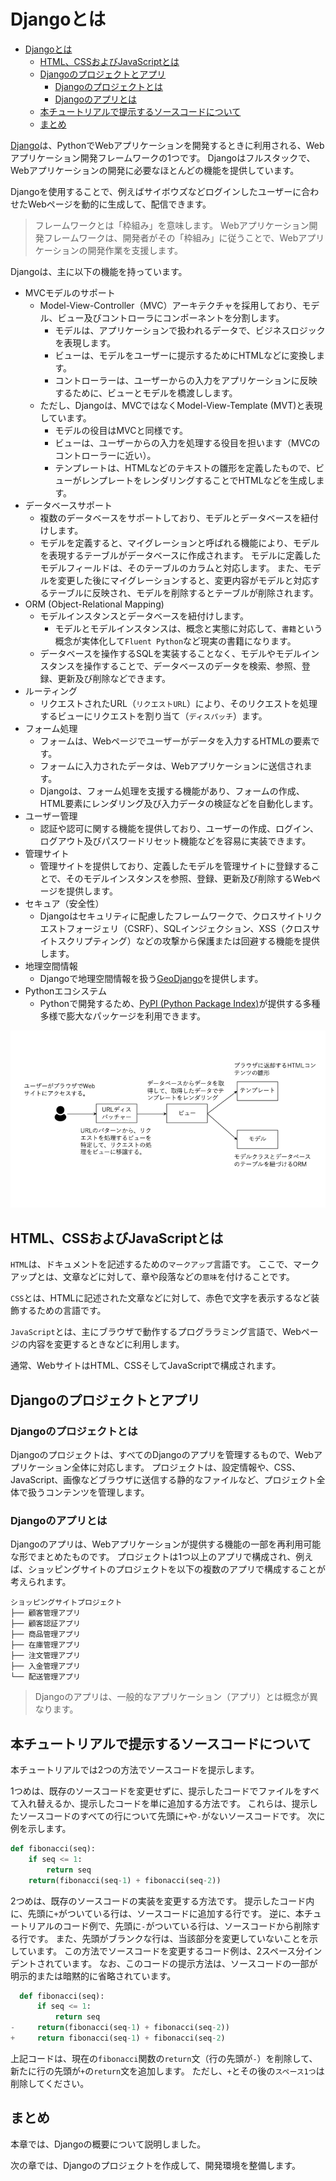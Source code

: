 # Djangoとは

- [Djangoとは](#djangoとは)
  - [HTML、CSSおよびJavaScriptとは](#htmlcssおよびjavascriptとは)
  - [Djangoのプロジェクトとアプリ](#djangoのプロジェクトとアプリ)
    - [Djangoのプロジェクトとは](#djangoのプロジェクトとは)
    - [Djangoのアプリとは](#djangoのアプリとは)
  - [本チュートリアルで提示するソースコードについて](#本チュートリアルで提示するソースコードについて)
  - [まとめ](#まとめ)

[Django](https://www.djangoproject.com/)は、PythonでWebアプリケーションを開発するときに利用される、Webアプリケーション開発フレームワークの1つです。
Djangoはフルスタックで、Webアプリケーションの開発に必要なほとんどの機能を提供しています。

Djangoを使用することで、例えばサイボウズなどログインしたユーザーに合わせたWebページを動的に生成して、配信できます。

> フレームワークとは「枠組み」を意味します。
> Webアプリケーション開発フレームワークは、開発者がその「枠組み」に従うことで、Webアプリケーションの開発作業を支援します。

Djangoは、主に以下の機能を持っています。

- MVCモデルのサポート
  - Model-View-Controller（MVC）アーキテクチャを採用しており、モデル、ビュー及びコントローラにコンポーネントを分割します。
    - モデルは、アプリケーションで扱われるデータで、ビジネスロジックを表現します。
    - ビューは、モデルをユーザーに提示するためにHTMLなどに変換します。
    - コントローラーは、ユーザーからの入力をアプリケーションに反映するために、ビューとモデルを橋渡しします。
  - ただし、Djangoは、MVCではなくModel-View-Template (MVT)と表現しています。
    - モデルの役目はMVCと同様です。
    - ビューは、ユーザーからの入力を処理する役目を担います（MVCのコントローラーに近い）。
    - テンプレートは、HTMLなどのテキストの雛形を定義したもので、ビューがレンプレートをレンダリングすることでHTMLなどを生成します。
- データベースサポート
  - 複数のデータベースをサポートしており、モデルとデータベースを紐付けします。
  - モデルを定義すると、マイグレーションと呼ばれる機能により、モデルを表現するテーブルがデータベースに作成されます。
    モデルに定義したモデルフィールドは、そのテーブルのカラムと対応します。
    また、モデルを変更した後にマイグレーションすると、変更内容がモデルと対応するテーブルに反映され、モデルを削除するとテーブルが削除されます。
- ORM (Object-Relational Mapping)
  - モデルインスタンスとデータベースを紐付けします。
    - モデルとモデルインスタンスは、概念と実態に対応して、`書籍`という概念が実体化して`Fluent Python`など現実の書籍になります。
  - データベースを操作するSQLを実装することなく、モデルやモデルインスタンスを操作することで、データベースのデータを検索、参照、登録、更新及び削除などできます。
- ルーティング
  - リクエストされたURL（`リクエストURL`）により、そのリクエストを処理するビューにリクエストを割り当て（`ディスパッチ`）ます。
- フォーム処理
  - フォームは、Webページでユーザーがデータを入力するHTMLの要素です。
  - フォームに入力されたデータは、Webアプリケーションに送信されます。
  - Djangoは、フォーム処理を支援する機能があり、フォームの作成、HTML要素にレンダリング及び入力データの検証などを自動化します。
- ユーザー管理
  - 認証や認可に関する機能を提供しており、ユーザーの作成、ログイン、ログアウト及びパスワードリセット機能などを容易に実装できます。
- 管理サイト
  - 管理サイトを提供しており、定義したモデルを管理サイトに登録することで、そのモデルインスタンスを参照、登録、更新及び削除するWebページを提供します。
- セキュア（安全性）
  - Djangoはセキュリティに配慮したフレームワークで、クロスサイトリクエストフォージェリ（CSRF）、SQLインジェクション、XSS（クロスサイトスクリプティング）などの攻撃から保護または回避する機能を提供します。
- 地理空間情報
  - Djangoで地理空間情報を扱う[GeoDjango](https://docs.djangoproject.com/en/4.2/ref/contrib/gis/)を提供します。
- Pythonエコシステム
  - Pythonで開発するため、[PyPI (Python Package Index)](https://pypi.org/)が提供する多種多様で膨大なパッケージを利用できます。

![Djangoダイアグラム](./images/request_handle_diagram.png)

## HTML、CSSおよびJavaScriptとは

`HTML`は、ドキュメントを記述するための`マークアップ`言語です。
ここで、マークアップとは、文章などに対して、章や段落などの`意味`を付けることです。

`CSS`とは、HTMLに記述された文章などに対して、赤色で文字を表示するなど装飾するための言語です。

`JavaScript`とは、主にブラウザで動作するプログララミング言語で、Webページの内容を変更するときなどに利用します。

通常、WebサイトはHTML、CSSそしてJavaScriptで構成されます。

## Djangoのプロジェクトとアプリ

### Djangoのプロジェクトとは

Djangoのプロジェクトは、すべてのDjangoのアプリを管理するもので、Webアプリケーション全体に対応します。
プロジェクトは、設定情報や、CSS、JavaScript、画像などブラウザに送信する静的なファイルなど、プロジェクト全体で扱うコンテンツを管理します。

### Djangoのアプリとは

Djangoのアプリは、Webアプリケーションが提供する機能の一部を再利用可能な形でまとめたものです。
プロジェクトは1つ以上のアプリで構成され、例えば、ショッピングサイトのプロジェクトを以下の複数のアプリで構成することが考えられます。

```text
ショッピングサイトプロジェクト
├── 顧客管理アプリ
├── 顧客認証アプリ
├── 商品管理アプリ
├── 在庫管理アプリ
├── 注文管理アプリ
├── 入金管理アプリ
└── 配送管理アプリ
```

> Djangoのアプリは、一般的なアプリケーション（アプリ）とは概念が異なります。

## 本チュートリアルで提示するソースコードについて

本チュートリアルでは2つの方法でソースコードを提示します。

1つめは、既存のソースコードを変更せずに、提示したコードでファイルをすべて入れ替えるか、提示したコードを単に追加する方法です。
これらは、提示したソースコードのすべての行について先頭に`+`や`-`がないソースコードです。
次に例を示します。

```python
def fibonacci(seq):
    if seq <= 1:
        return seq
    return(fibonacci(seq-1) + fibonacci(seq-2))
```

2つめは、既存のソースコードの実装を変更する方法です。
提示したコード内に、先頭に`+`がついている行は、ソースコードに追加する行です。
逆に、本チュートリアルのコード例で、先頭に`-`がついている行は、ソースコードから削除する行です。
また、先頭がブランクな行は、当該部分を変更していないことを示しています。
この方法でソースコードを変更するコード例は、2スペース分インデントされています。
なお、このコードの提示方法は、ソースコードの一部が明示的または暗黙的に省略されています。

```python
  def fibonacci(seq):
      if seq <= 1:
          return seq
-     return(fibonacci(seq-1) + fibonacci(seq-2))
+     return fibonacci(seq-1) + fibonacci(seq-2)
```

上記コードは、現在の`fibonacci`関数の`return`文（行の先頭が`-`）を削除して、新たに行の先頭が`+`の`return`文を追加します。
ただし、`+`とその後の`スペース1つ`は削除してください。

## まとめ

本章では、Djangoの概要について説明しました。

次の章では、Djangoのプロジェクトを作成して、開発環境を整備します。
